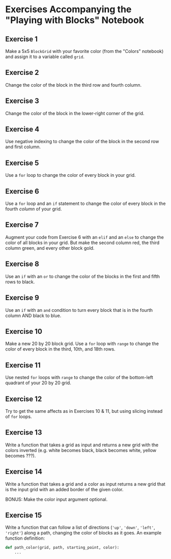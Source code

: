 # Exercises Accompanying the "Playing with Blocks" Notebook

## Exercise 1

Make a 5x5 `BlockGrid` with your favorite color (from the "Colors" notebook)
and assign it to a variable called `grid`.

## Exercise 2

Change the color of the block in the third row and fourth column.

## Exercise 3

Change the color of the block in the lower-right corner of the grid.

## Exercise 4

Use negative indexing to change the color of the block in the second row
and first column.

## Exercise 5

Use a `for` loop to change the color of every block in your grid.

## Exercise 6

Use a `for` loop and an `if` statement to change the color of every block
in the fourth *column* of your grid.

## Exercise 7

Augment your code from Exercise 6 with an `elif` and an `else` to change the
color of all blocks in your grid. But make the second column red, the
third column green, and every other block gold.

## Exercise 8

Use an `if` with an `or` to change the color of the blocks in the first
and fifth rows to black.

## Exercise 9

Use an `if` with an `and` condition to turn every block that is in the
fourth column AND black to blue.

## Exercise 10

Make a new 20 by 20 block grid. Use a `for` loop with `range` to change the
color of every block in the third, 10th, and 18th rows.

## Exercise 11

Use nested `for` loops with `range` to change the color of the bottom-left
quadrant of your 20 by 20 grid.

## Exercise 12

Try to get the same affects as in Exercises 10 & 11, but using slicing instead
of `for` loops.

## Exercise 13

Write a function that takes a grid as input and returns a new grid with
the colors inverted (e.g. white becomes black, black becomes white,
yellow becomes ???).

## Exercise 14

Write a function that takes a grid and a color as input returns a new grid
that is the input grid with an added border of the given color.

BONUS: Make the color input argument optional.

## Exercise 15

Write a function that can follow a list of directions
(`'up'`, `'down'`, `'left'`, `'right'`) along a path, changing the color of
blocks as it goes.
An example function definition:

```python
def path_color(grid, path, starting_point, color):
    ...
```

